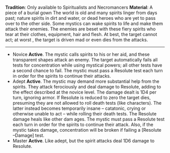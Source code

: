 **Tradition**: Only available to Spiritualists and Necromancers 
**Material**: A piece of a burial gown
The world is old and many spirits linger from days past; nature spirits in dirt and water, or dead heroes who are yet to pass over to the other side. Some mystics can wake spirits to life and make them attack their enemies. The enemies are beset with these fiery spirits who tear at their clothes, equipment, hair and flesh. At best, the target cannot act; at worst , the target is driven mad or even dies from the attacks.

---
- Novice **Active**. The mystic calls spirits to his or her aid, and these transparent shapes attack an enemy. The target automatically fails all tests for concentration while using mystical powers; all other tests have a second chance to fail. The mystic must pass a Resolute test each turn in order for the spirits to continue their attacks.
- Adept **Active**. The mystic may demand more substantial help from the spirits. They attack ferociously and deal damage to Resolute, adding to the effect described at the novice level. The damage dealt is 1D4 per turn, ignoring armor. If Resolute is reduced to zero the target dies, presuming they are not allowed to roll death tests (like characters). The latter instead becomes temporarily insane – catatonic, crying or otherwise unable to act – while rolling their death tests. The Resolute damage heals like other dam ages. The mystic must pass a Resolute test each turn in order for the spirits to continue their attack. Also, if the mystic takes damage, concentration will be broken if failing a [Resolute –Damage] test.
- Master **Active**. Like adept, but the spirit attacks deal 1D6 damage to Resolute.